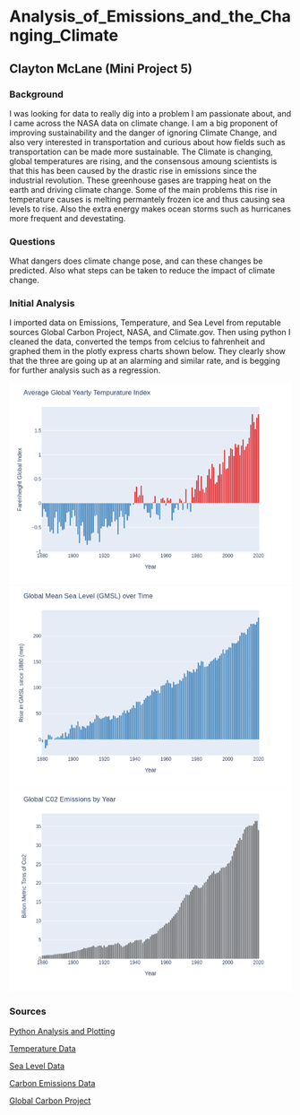 # Analysis_of_Emissions_and_the_Changing_Climate
## Clayton McLane (Mini Project 5)
### Background
I was looking for data to really dig into a problem I am passionate about, and I came across the NASA data on climate change. I am a big proponent of improving sustainability and the danger of ignoring Climate Change, and also very interested in transportation and curious about how fields such as transportation can be made more sustainable. The Climate is changing, global temperatures are rising, and the consensous amoung scientists is that this has been caused by the drastic rise in emissions since the industrial revolution. These greenhouse gases are trapping heat on the earth and driving climate change. Some of the main problems this rise in temperature causes is melting permantely frozen ice and thus causing sea levels to rise. Also the extra energy makes ocean storms such as hurricanes more frequent and devestating. 
### Questions
What dangers does climate change pose, and can these changes be predicted. Also what steps can be taken to reduce the impact of climate change.
### Initial Analysis
I imported data on Emissions, Temperature, and Sea Level from reputable sources Global Carbon Project, NASA, and Climate.gov. Then using python I cleaned the data, converted the temps from celcius to fahrenheit and graphed them in the plotly express charts shown below. They clearly show that the three are going up at an alarming and similar rate, and is begging for further analysis such as a regression. 

![alt](https://github.com/cmclane1/Analysis_of_Emissions_and_the_Changing_Climate/blob/main/Rise_in_Yearly_Temps.png)
![alt](https://github.com/cmclane1/Analysis_of_Emissions_and_the_Changing_Climate/blob/main/Rise_in_Yearly_GMSL.png)
![alt](https://github.com/cmclane1/Analysis_of_Emissions_and_the_Changing_Climate/blob/main/Rise_in_Yearly_Emissions.png)

### Sources
[Python Analysis and Plotting](https://github.com/cmclane1/Analysis_of_Emissions_and_the_Changing_Climate/blob/main/Rise_in_Yearly_Emissions.png)

[Temperature Data](https://data.giss.nasa.gov/gistemp/)

[Sea Level Data](https://www.climate.gov/news-features/understanding-climate/climate-change-global-sea-level)

[Carbon Emissions Data](https://www.statista.com/statistics/264699/worldwide-co2-emissions/#statisticContainer)

[Global Carbon Project](globalcarbonproject.org)
